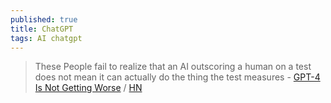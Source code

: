 ```yaml
---
published: true
title: ChatGPT
tags: AI chatgpt
---
```

> These People fail to realize that an AI outscoring a human on a test does not mean it can actually do the thing the test measures - [GPT-4 Is Not Getting Worse](https://coagulopath.com/gpt-4-is-not-getting-worse/) / [HN](https://news.ycombinator.com/item?id=37532522)
